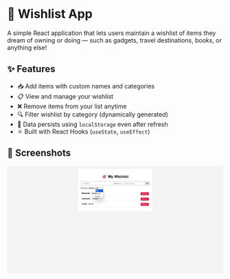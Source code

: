 # 🌟 Wishlist App

A simple React application that lets users maintain a wishlist of items they dream of owning or doing — such as gadgets, travel destinations, books, or anything else!

## ✨ Features

- 📥 Add items with custom names and categories
- 📋 View and manage your wishlist
- ❌ Remove items from your list anytime
- 🔍 Filter wishlist by category (dynamically generated)
- 💾 Data persists using `localStorage` even after refresh
- ⚛️ Built with React Hooks (`useState`, `useEffect`)

## 📸 Screenshots
![Wishlist Preview](./img/image.png)


